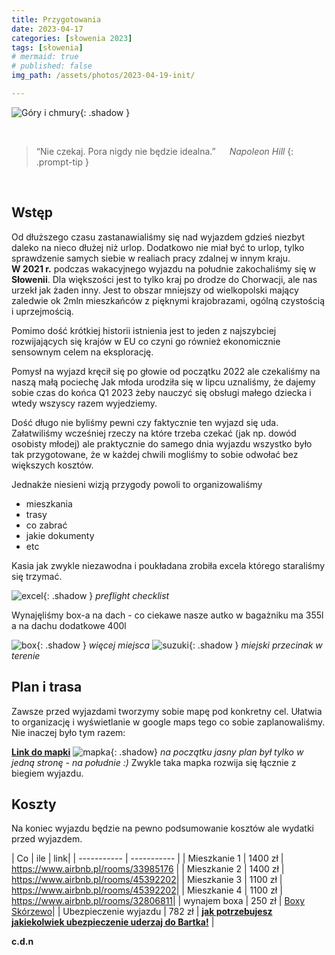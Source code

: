 ```yaml
---
title: Przygotowania
date: 2023-04-17
categories: [słowenia 2023]
tags: [słowenia]
# mermaid: true
# published: false
img_path: /assets/photos/2023-04-19-init/

---
```


![Góry i chmury](bg.jpg){: .shadow }

<br/>

>“Nie czekaj. Pora nigdy nie będzie idealna.”
> &emsp; _Napoleon Hill_
{: .prompt-tip }


<br/>

## Wstęp

Od dłuższego czasu zastanawialiśmy się nad wyjazdem gdzieś niezbyt daleko na nieco dłużej niż urlop. Dodatkowo nie miał być to urlop, tylko sprawdzenie samych siebie w realiach pracy zdalnej w innym kraju.
<br/>
**W 2021 r.** podczas wakacyjnego wyjazdu na południe zakochaliśmy się w **Słowenii**. Dla większości jest to tylko kraj po drodze do Chorwacji, ale nas urzekł jak żaden inny.
Jest to obszar mniejszy od wielkopolski mający zaledwie ok 2mln mieszkańców z pięknymi krajobrazami, ogólną czystością i uprzejmością.


Pomimo dość krótkiej historii istnienia jest to jeden z najszybciej rozwijających się krajów w EU co czyni go również ekonomicznie sensownym celem na eksplorację.

Pomysł na wyjazd kręcił się po głowie od początku 2022 ale czekaliśmy na naszą małą pociechę Jak młoda urodziła się w lipcu uznaliśmy, że dajemy sobie czas do końca Q1 2023 żeby nauczyć się obsługi małego dziecka i wtedy wszyscy razem wyjedziemy.

Dość długo nie byliśmy pewni czy faktycznie ten wyjazd się uda. Załatwiliśmy wcześniej rzeczy na które trzeba czekać (jak np. dowód osobisty młodej) ale praktycznie do samego dnia wyjazdu wszystko było tak przygotowane, że w każdej chwili mogliśmy to sobie odwołać bez większych kosztów. 

Jednakże niesieni wizją przygody powoli to organizowaliśmy
- mieszkania 
- trasy
- co zabrać
- jakie dokumenty
- etc

Kasia jak zwykle niezawodna i poukładana zrobiła excela którego staraliśmy się trzymać.

![excel](pakowanie_excel.png){: .shadow }
_preflight checklist_

Wynajęliśmy box-a na dach - co ciekawe nasze autko w bagażniku ma 355l a na dachu dodatkowe 400l


![box](box.jpg){: .shadow }
_więcej miejsca_
![suzuki](car.jpg){: .shadow }
_miejski przecinak w terenie_

## Plan i trasa

Zawsze przed wyjazdami tworzymy sobie mapę pod konkretny cel. Ułatwia to organizację i wyświetlanie w google maps tego co sobie zaplanowaliśmy.
Nie inaczej było tym razem:

[**Link do mapki**](https://www.google.com/maps/d/u/0/edit?mid=1N0pD00R5OlC1UrYky1y1nVZ3xSMfaow&usp=sharing)
![mapka](mapka.jpg){: .shadow}
_na początku jasny plan był tylko w jedną stronę - na południe :)_
Zwykle taka mapka rozwija się łącznie z biegiem wyjazdu.

## Koszty
Na koniec wyjazdu będzie na pewno podsumowanie kosztów ale wydatki przed wyjazdem.

| Co      | ile  | link|
| ----------- | ----------- |
| Mieszkanie 1   | 1400 zł       | <https://www.airbnb.pl/rooms/33985176> |
| Mieszkanie 2   | 1400 zł       | <https://www.airbnb.pl/rooms/45392202>|
| Mieszkanie 3   | 1100 zł       | <https://www.airbnb.pl/rooms/45392202>|
| Mieszkanie 4   | 1100 zł       | <https://www.airbnb.pl/rooms/32806811>|
| wynajem boxa   | 250 zł       | [Boxy Skórzewo](https://bit.ly/3Lnegkj)|
| Ubezpieczenie wyjazdu  | 782 zł       | [**jak potrzebujesz jakiekolwiek ubezpieczenie uderzaj do Bartka!**](https://bit.ly/40w2HeU) |



**c.d.n**
